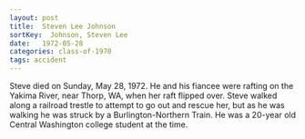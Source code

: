 ```yaml
---
layout: post
title:  Steven Lee Johnson
sortKey:  Johnson, Steven Lee
date:   1972-05-28
categories: class-of-1970
tags: accident
---
```

Steve died on Sunday, May 28, 1972. He and his fiancee were rafting on the Yakima River, near Thorp, WA, when her raft flipped over. Steve walked along a railroad trestle to attempt to go out and rescue her, but as he was walking he was struck by a Burlington-Northern Train. He was a 20-year old Central Washington college student at the time.
